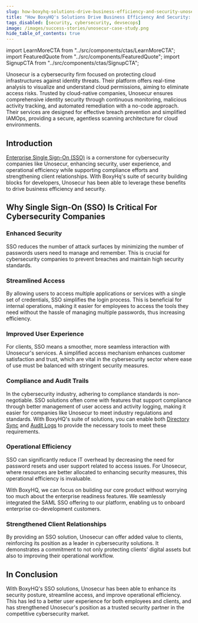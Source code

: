 ```yaml
---
slug: how-boxyhq-solutions-drive-business-efficiency-and-security-unosecur
title: "How BoxyHQ's Solutions Drive Business Efficiency And Security: Unosecur"
tags_disabled: [security, cybersecurity, devsecops]
image: /images/success-stories/unosecur-case-study.png
hide_table_of_contents: true
---
```


import LearnMoreCTA from "../src/components/ctas/LearnMoreCTA";
import FeaturedQuote from "../src/components/FeaturedQuote";
import SignupCTA from "../src/components/ctas/SignupCTA";

Unosecur is a cybersecurity firm focused on protecting cloud infrastructures against identity threats. Their platform offers real-time analysis to visualize and understand cloud permissions, aiming to eliminate access risks. Trusted by cloud-native companies, Unosecur ensures comprehensive identity security through continuous monitoring, malicious activity tracking, and automated remediation with a no-code approach. Their services are designed for effective breach prevention and simplified IAMOps, providing a secure, agentless scanning architecture for cloud environments.

## Introduction

[Enterprise Single Sign-On (SSO)](/enterprise-sso) is a cornerstone for cybersecurity companies like Unosecur, enhancing security, user experience, and operational efficiency while supporting compliance efforts and strengthening client relationships. With BoxyHq's suite of security building blocks for developers, Unosecur has been able to leverage these benefits to drive business efficiency and security.

<SignupCTA />

## Why Single Sign-On (SSO) Is Critical For Cybersecurity Companies

### Enhanced Security

SSO reduces the number of attack surfaces by minimizing the number of passwords users need to manage and remember. This is crucial for cybersecurity companies to prevent breaches and maintain high security standards.

### Streamlined Access

By allowing users to access multiple applications or services with a single set of credentials, SSO simplifies the login process. This is beneficial for internal operations, making it easier for employees to access the tools they need without the hassle of managing multiple passwords, thus increasing efficiency.

### Improved User Experience

For clients, SSO means a smoother, more seamless interaction with Unosecur's services. A simplified access mechanism enhances customer satisfaction and trust, which are vital in the cybersecurity sector where ease of use must be balanced with stringent security measures.

### Compliance and Audit Trails

In the cybersecurity industry, adhering to compliance standards is non-negotiable. SSO solutions often come with features that support compliance through better management of user access and activity logging, making it easier for companies like Unosecur to meet industry regulations and standards. With BoxyHQ's suite of solutions, you can enable both [Directory Sync](/directory-sync) and [Audit Logs](/audit-logs) to provide the necessary tools to meet these requirements.

### Operational Efficiency

SSO can significantly reduce IT overhead by decreasing the need for password resets and user support related to access issues. For Unosecur, where resources are better allocated to enhancing security measures, this operational efficiency is invaluable.

<FeaturedQuote personName="Santosh Jayaprakash" personRole="Co-Founder Unosecur" pictureSrc="/images/success-stories/santosh-unosecur">
 With BoxyHQ, we can focus on building our core product without worrying too much about the enterprise readiness features. We seamlessly integrated the SAML SSO offering to our platform, enabling us to onboard enterprise co-development customers.
</FeaturedQuote>

### Strengthened Client Relationships

By providing an SSO solution, Unosecur can offer added value to clients, reinforcing its position as a leader in cybersecurity solutions. It demonstrates a commitment to not only protecting clients' digital assets but also to improving their operational workflow.

## In Conclusion

With BoxyHQ's SSO solutions, Unosecur has been able to enhance its security posture, streamline access, and improve operational efficiency. This has led to a better user experience for both employees and clients, and has strengthened Unosecur's position as a trusted security partner in the competitive cybersecurity market.

<LearnMoreCTA label="Read the interview with Unosecur" newWindow={false} url="/blog/unlocking-efficiency-with-enterprise-sso-a-unosecur-case-study" />
